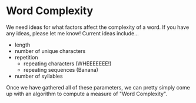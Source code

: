 # Word Complexity

We need ideas for what factors affect the complexity of a word. If you have any ideas, please let me know\! Current ideas include...
* length
* number of unique characters
* repetition
  * repeating characters (WHEEEEEEE!)
  * repeating sequences (Banana)
* number of syllables 

Once we have gathered all of these parameters, we can pretty simply come up with an algorithm to compute a measure of "Word Complexity".